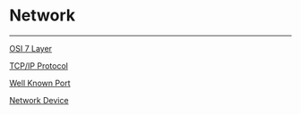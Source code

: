 # Network

---

[OSI 7 Layer](Network/OSI_7_Layer.md)

[TCP/IP Protocol](Network/TCP_IP_Protocol.md)

[Well Known Port](Network/Well_Known_Port.md)

[Network Device](Network/Network_Device.md)